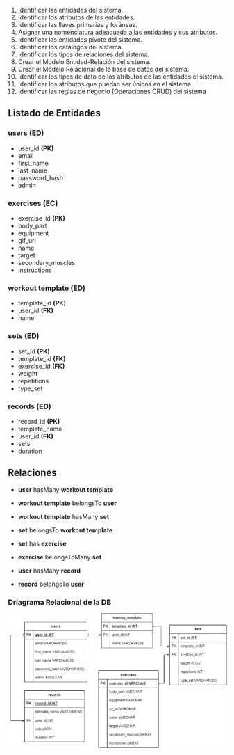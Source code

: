 1. Identificar las entidades del sistema.
1. Identificar los atributos de las entidades.
1. Identificar las llaves primarias y foráneas.
1. Asignar una nomenclatura adeacuada a las entidades y sus atributos.
1. Identificar las entidades pivote del sistema.
1. Identificar los catálogos del sistema.
1. Identificar los tipos de relaciones del sistema.
1. Crear el Modelo Entidad-Relación del sistema.
1. Crear el Modelo Relacional de la base de datos del sistema.
1. Identificar los tipos de dato de los atributos de las entidades el sistema.
1. Identificar los atributos que puedan ser únicos en el sistema.
1. Identificar las reglas de negocio (Operaciones CRUD) del sistema

## Listado de Entidades

### users **(ED)**

- user_id **(PK)**
- email
- first_name
- last_name
- password_hash
- admin

### exercises **(EC)**

- exercise_id **(PK)**
- body_part
- equipment
- gif_url
- name
- target
- secondary_muscles
- instructions

### workout template **(ED)**

- template_id **(PK)**
- user_id **(FK)**
- name

### sets **(ED)**

- set_id **(PK)**
- template_id **(FK)**
- exercise_id **(FK)**
- weight
- repetitions
- type_set


### records **(ED)**

- record_id **(PK)**
- template_name
- user_id **(FK)**
- sets
- duration

## Relaciones

- **user** hasMany **workout template**
- **workout template** belongsTo **user**

- **workout template** hasMany **set**
- **set** belongsTo **workout template**

- **set** has **exercise**
- **exercise** belongsToMany **set**

- **user** hasMany **record**
- **record** belongsTo **user**

### Driagrama Relacional de la DB

![Modelo Relacional](./gym_app_diagram.drawio.png)